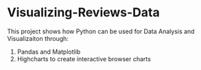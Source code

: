 # Visualizing-Reviews-Data


This project shows how Python can be used for Data Analysis and Visualizaiton through:
1. Pandas and Matplotlib
2. Highcharts to create interactive browser charts

